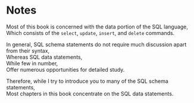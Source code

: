 # Notes

Most of this book is concerned with the data portion of the SQL language,  
Which consists of the `select`, `update`, `insert`, and `delete` commands.

In general, SQL schema statements do not require much discussion apart from their syntax,  
Whereas SQL data statements,  
While few in number,  
Offer numerous opportunities for detailed study.

Therefore, while I try to introduce you to many of the SQL schema statements,  
Most chapters in this book concentrate on the SQL data statements.
